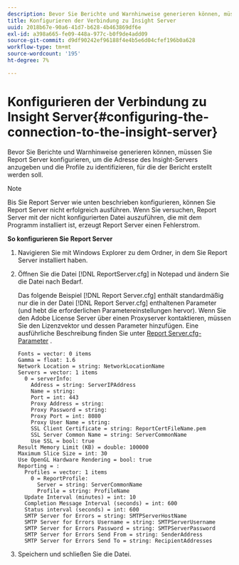 ```yaml
---
description: Bevor Sie Berichte und Warnhinweise generieren können, müssen Sie Report Server konfigurieren, um die Adresse des Insight-Servers anzugeben und die Profile zu identifizieren, für die der Bericht erstellt werden soll.
title: Konfigurieren der Verbindung zu Insight Server
uuid: 2018b67e-90a6-41d7-b628-4b463869df6e
exl-id: a398a665-fe09-448a-977c-b0f9de4add09
source-git-commit: d9df90242ef96188f4e4b5e6d04cfef196b0a628
workflow-type: tm+mt
source-wordcount: '195'
ht-degree: 7%

---
```


# Konfigurieren der Verbindung zu Insight Server{#configuring-the-connection-to-the-insight-server}

Bevor Sie Berichte und Warnhinweise generieren können, müssen Sie Report Server konfigurieren, um die Adresse des Insight-Servers anzugeben und die Profile zu identifizieren, für die der Bericht erstellt werden soll.

>[!NOTE]
>
>Bis Sie Report Server wie unten beschrieben konfigurieren, können Sie Report Server nicht erfolgreich ausführen. Wenn Sie versuchen, Report Server mit der nicht konfigurierten Datei auszuführen, die mit dem Programm installiert ist, erzeugt Report Server einen Fehlerstrom.

**So konfigurieren Sie Report Server**

1. Navigieren Sie mit Windows Explorer zu dem Ordner, in dem Sie Report Server installiert haben.
1. Öffnen Sie die Datei [!DNL ReportServer.cfg] in Notepad und ändern Sie die Datei nach Bedarf.

   Das folgende Beispiel [!DNL Report Server.cfg] enthält standardmäßig nur die in der Datei [!DNL Report Server.cfg] enthaltenen Parameter (und hebt die erforderlichen Parametereinstellungen hervor). Wenn Sie den Adobe License Server über einen Proxyserver kontaktieren, müssen Sie den Lizenzvektor und dessen Parameter hinzufügen. Eine ausführliche Beschreibung finden Sie unter [Report Server.cfg-Parameter](../../../home/c-rpt-oview/c-rpt-param-ref/c-rpt-svr-param.md#concept-53359b328fd140d593c3f2fc0031be06) .

   ```
   Fonts = vector: 0 items
   Gamma = float: 1.6
   Network Location = string: NetworkLocationName
   Servers = vector: 1 items
     0 = serverInfo:
       Address = string: ServerIPAddress
       Name = string: 
       Port = int: 443
       Proxy Address = string:
       Proxy Password = string:
       Proxy Port = int: 8080
       Proxy User Name = string:
       SSL Client Certificate = string: ReportCertFileName.pem
       SSL Server Common Name = string: ServerCommonName
       Use SSL = bool: true
   Result Memory Limit (KB) = double: 100000
   Maximum Slice Size = int: 30
   Use OpenGL Hardware Rendering = bool: true
   Reporting = :
     Profiles = vector: 1 items
       0 = ReportProfile:
         Server = string: ServerCommonName
         Profile = string: ProfileName
     Update Interval (minutes) = int: 10
     Completion Message Interval (seconds) = int: 600
     Status interval (seconds) = int: 600
     SMTP Server for Errors = string: SMTPServerHostName
     SMTP Server for Errors Username = string: SMTPServerUsername
     SMTP Server for Errors Password = string: SMTPServerPassword
     SMTP Server for Errors Send From = string: SenderAddress
     SMTP Server for Errors Send To = string: RecipientAddresses
   ```

1. Speichern und schließen Sie die Datei.
